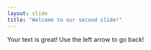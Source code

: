 ```yaml
---
layout: slide
title: "Welcome to our second slide!"
---
```

Your text is great!
Use the left arrow to go back!
